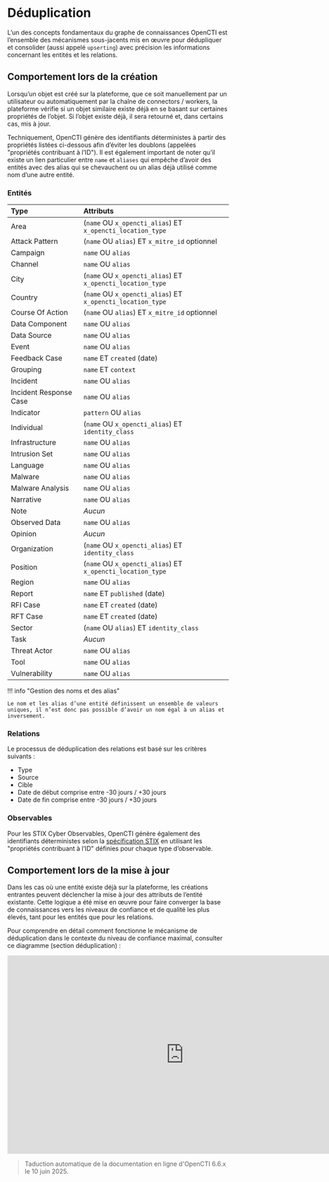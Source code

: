 # Déduplication

L’un des concepts fondamentaux du graphe de connaissances OpenCTI est l’ensemble des mécanismes sous-jacents mis en œuvre pour dédupliquer et consolider (aussi appelé `upserting`) avec précision les informations concernant les entités et les relations.

## Comportement lors de la création

Lorsqu’un objet est créé sur la plateforme, que ce soit manuellement par un utilisateur ou automatiquement par la chaîne de connectors / workers, la plateforme vérifie si un objet similaire existe déjà en se basant sur certaines propriétés de l’objet. Si l’objet existe déjà, il sera retourné et, dans certains cas, mis à jour.

Techniquement, OpenCTI génère des identifiants déterministes à partir des propriétés listées ci-dessous afin d’éviter les doublons (appelées "propriétés contribuant à l’ID"). Il est également important de noter qu’il existe un lien particulier entre `name` et `aliases` qui empêche d’avoir des entités avec des alias qui se chevauchent ou un alias déjà utilisé comme nom d’une autre entité.

### Entités

| Type                    | Attributs                                                    |
| :---------------------- |:------------------------------------------------------------|
| Area                    | (`name` OU `x_opencti_alias`) ET `x_opencti_location_type`   |
| Attack Pattern          | (`name` OU `alias`) ET `x_mitre_id` optionnel                |
| Campaign                | `name` OU `alias`                                            |
| Channel                 | `name` OU `alias`                                            |
| City                    | (`name` OU `x_opencti_alias`) ET `x_opencti_location_type`   |
| Country                 | (`name` OU `x_opencti_alias`) ET `x_opencti_location_type`   |
| Course Of Action        | (`name` OU `alias`) ET `x_mitre_id` optionnel                |
| Data Component          | `name` OU `alias`                                            |
| Data Source             | `name` OU `alias`                                            |
| Event                   | `name` OU `alias`                                            |
| Feedback Case           | `name` ET `created` (date)                                   |
| Grouping                | `name` ET `context`                                          |
| Incident                | `name` OU `alias`                                            |
| Incident Response Case  | `name` OU `alias`                                            |
| Indicator               | `pattern` OU `alias`                                         |
| Individual              | (`name` OU `x_opencti_alias`) ET `identity_class`            |
| Infrastructure          | `name` OU `alias`                                            |
| Intrusion Set           | `name` OU `alias`                                            |
| Language                | `name` OU `alias`                                            |
| Malware                 | `name` OU `alias`                                            |
| Malware Analysis        | `name` OU `alias`                                            |
| Narrative               | `name` OU `alias`                                            |
| Note                    | *Aucun*                                                      |
| Observed Data           | `name` OU `alias`                                            |
| Opinion                 | *Aucun*                                                      |
| Organization            | (`name` OU `x_opencti_alias`) ET `identity_class`            |
| Position                | (`name` OU `x_opencti_alias`) ET `x_opencti_location_type`   |
| Region                  | `name` OU `alias`                                            |
| Report                  | `name` ET `published` (date)                                 |
| RFI Case                | `name` ET `created` (date)                                   |
| RFT Case                | `name` ET `created` (date)                                   |
| Sector                  | (`name` OU `alias`) ET `identity_class`                      |
| Task                    | *Aucun*                                                      |
| Threat Actor            | `name` OU `alias`                                            |
| Tool                    | `name` OU `alias`                                            |
| Vulnerability           | `name` OU `alias`                                            |

!!! info "Gestion des noms et des alias"
    
    Le nom et les alias d’une entité définissent un ensemble de valeurs uniques, il n’est donc pas possible d’avoir un nom égal à un alias et inversement.

### Relations

Le processus de déduplication des relations est basé sur les critères suivants :

* Type
* Source
* Cible
* Date de début comprise entre -30 jours / +30 jours
* Date de fin comprise entre -30 jours / +30 jours

### Observables

Pour les STIX Cyber Observables, OpenCTI génère également des identifiants déterministes selon la [spécification STIX](https://docs.oasis-open.org/cti/stix/v2.1/csprd01/stix-v2.1-csprd01.html#_Toc16070607) en utilisant les "propriétés contribuant à l’ID" définies pour chaque type d’observable.

## Comportement lors de la mise à jour

Dans les cas où une entité existe déjà sur la plateforme, les créations entrantes peuvent déclencher la mise à jour des attributs de l’entité existante.
Cette logique a été mise en œuvre pour faire converger la base de connaissances vers les niveaux de confiance et de qualité les plus élevés, tant pour les entités que pour les relations.

Pour comprendre en détail comment fonctionne le mécanisme de déduplication dans le contexte du niveau de confiance maximal, consulter ce diagramme (section déduplication) :

<iframe style="border: 1px solid rgba(0, 0, 0, 0.1);" width="800" height="450" src="https://www.figma.com/embed?embed_host=share&url=https%3A%2F%2Fwww.figma.com%2Ffile%2FlVU6O39B76MJmtnzg9DbZZ%2FConfidence-Level---Documentation%3Ftype%3Dwhiteboard%26node-id%3D0%253A1%26t%3DPQWrdBF6iMGEp0bw-1" allowfullscreen></iframe>

> Taduction automatique de la documentation en ligne d'OpenCTI 6.6.x le 10 juin 2025.